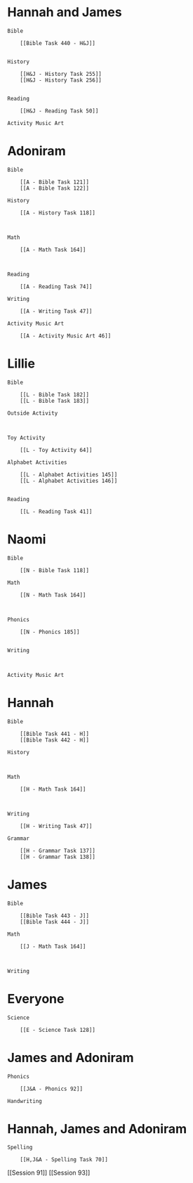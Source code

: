 # Hannah and James

	Bible

		[[Bible Task 440 - H&J]]
		

	History

		[[H&J - History Task 255]]
		[[H&J - History Task 256]]
		

	Reading

		[[H&J - Reading Task 50]]

	Activity Music Art

		
# Adoniram

	Bible

		[[A - Bible Task 121]]
		[[A - Bible Task 122]]

	History

		[[A - History Task 118]]
		
		

	Math

		[[A - Math Task 164]]
		
		

	Reading

		[[A - Reading Task 74]]

	Writing

		[[A - Writing Task 47]]

	Activity Music Art

		[[A - Activity Music Art 46]]

# Lillie

	Bible

		[[L - Bible Task 182]]
		[[L - Bible Task 183]]

	Outside Activity

		

	Toy Activity

		[[L - Toy Activity 64]]

	Alphabet Activities

		[[L - Alphabet Activities 145]]
		[[L - Alphabet Activities 146]]
		

	Reading

		[[L - Reading Task 41]]

# Naomi

	Bible

		[[N - Bible Task 118]]

	Math

		[[N - Math Task 164]]
		
		

	Phonics

		[[N - Phonics 185]]
		

	Writing

		

	Activity Music Art

		

# Hannah

	Bible

		[[Bible Task 441 - H]]
		[[Bible Task 442 - H]]

	History

		

	Math

		[[H - Math Task 164]]
		
		

	Writing

		[[H - Writing Task 47]]

	Grammar

		[[H - Grammar Task 137]]
		[[H - Grammar Task 138]]
		
# James

	Bible

		[[Bible Task 443 - J]]
		[[Bible Task 444 - J]]

	Math

		[[J - Math Task 164]]
		
		

	Writing

		

# Everyone

	Science

		[[E - Science Task 128]]
		
# James and Adoniram

	Phonics

		[[J&A - Phonics 92]]

	Handwriting

		
# Hannah, James and Adoniram

	Spelling

		[[H,J&A - Spelling Task 70]]


[[Session 91]]
[[Session 93]]
